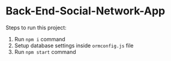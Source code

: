 # Back-End-Social-Network-App

Steps to run this project:

1. Run `npm i` command
2. Setup database settings inside `ormconfig.js` file
3. Run `npm start` command
